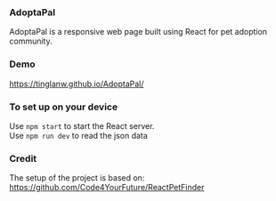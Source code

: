 ### AdoptaPal
AdoptaPal is a responsive web page  built using React for pet adoption community.

### Demo
https://tinglanw.github.io/AdoptaPal/

### To set up on your device
Use `npm start` to start the React server.\
Use `npm run dev` to read the json data

### Credit
The setup of the project is based on: https://github.com/Code4YourFuture/ReactPetFinder
